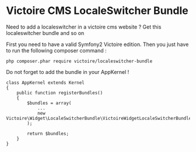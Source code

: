 Victoire CMS LocaleSwitcher Bundle
============

Need to add a localeswitcher in a victoire cms website ?
Get this localeswitcher bundle and so on

First you need to have a valid Symfony2 Victoire edition.
Then you just have to run the following composer command :

    php composer.phar require victoire/localeswitcher-bundle

Do not forget to add the bundle in your AppKernel !

    class AppKernel extends Kernel
    {
        public function registerBundles()
        {
            $bundles = array(
                ...
                new Victoire\Widget\LocaleSwitcherBundle\VictoireWidgetLocaleSwitcherBundle(),
            );

            return $bundles;
        }
    }
